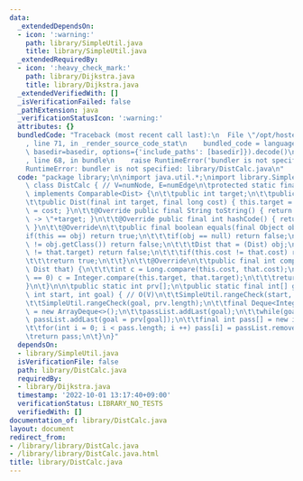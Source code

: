 ```yaml
---
data:
  _extendedDependsOn:
  - icon: ':warning:'
    path: library/SimpleUtil.java
    title: library/SimpleUtil.java
  _extendedRequiredBy:
  - icon: ':heavy_check_mark:'
    path: library/Dijkstra.java
    title: library/Dijkstra.java
  _extendedVerifiedWith: []
  _isVerificationFailed: false
  _pathExtension: java
  _verificationStatusIcon: ':warning:'
  attributes: {}
  bundledCode: "Traceback (most recent call last):\n  File \"/opt/hostedtoolcache/Python/3.10.7/x64/lib/python3.10/site-packages/onlinejudge_verify/documentation/build.py\"\
    , line 71, in _render_source_code_stat\n    bundled_code = language.bundle(stat.path,\
    \ basedir=basedir, options={'include_paths': [basedir]}).decode()\n  File \"/opt/hostedtoolcache/Python/3.10.7/x64/lib/python3.10/site-packages/onlinejudge_verify/languages/user_defined.py\"\
    , line 68, in bundle\n    raise RuntimeError('bundler is not specified: {}'.format(str(path)))\n\
    RuntimeError: bundler is not specified: library/DistCalc.java\n"
  code: "package library;\n\nimport java.util.*;\nimport library.SimpleUtil;\n\nabstract\
    \ class DistCalc { // V=numNode, E=numEdge\n\tprotected static final class Dist\
    \ implements Comparable<Dist> {\n\t\tpublic int target;\n\t\tpublic long cost;\n\
    \t\tpublic Dist(final int target, final long cost) { this.target = target; this.cost\
    \ = cost; }\n\t\t@Override public final String toString() { return \" - \"+cost+\"\
    \ -> \"+target; }\n\t\t@Override public final int hashCode() { return Long.hashCode(target);\
    \ }\n\t\t@Override\n\t\tpublic final boolean equals(final Object obj) {\n\t\t\t\
    if(this == obj) return true;\n\t\t\tif(obj == null) return false;\n\t\t\tif(this.getClass()\
    \ != obj.getClass()) return false;\n\t\t\tDist that = (Dist) obj;\n\t\t\tif(this.target\
    \ != that.target) return false;\n\t\t\tif(this.cost != that.cost) return false;\n\
    \t\t\treturn true;\n\t\t}\n\t\t@Override\n\t\tpublic final int compareTo(final\
    \ Dist that) {\n\t\t\tint c = Long.compare(this.cost, that.cost);\n\t\t\tif(c\
    \ == 0) c = Integer.compare(this.target, that.target);\n\t\t\treturn c;\n\t\t\
    }\n\t}\n\n\tpublic static int prv[];\n\tpublic static final int[] getPass(final\
    \ int start, int goal) { // O(V)\n\t\tSimpleUtil.rangeCheck(start, prv.length);\n\
    \t\tSimpleUtil.rangeCheck(goal, prv.length);\n\t\tfinal Deque<Integer> passList\
    \ = new ArrayDeque<>();\n\t\tpassList.addLast(goal);\n\t\twhile(goal != start)\
    \ passList.addLast(goal = prv[goal]);\n\t\tfinal int pass[] = new int[passList.size()];\n\
    \t\tfor(int i = 0; i < pass.length; i ++) pass[i] = passList.removeLast();\n\t\
    \treturn pass;\n\t}\n}"
  dependsOn:
  - library/SimpleUtil.java
  isVerificationFile: false
  path: library/DistCalc.java
  requiredBy:
  - library/Dijkstra.java
  timestamp: '2022-10-01 13:17:40+09:00'
  verificationStatus: LIBRARY_NO_TESTS
  verifiedWith: []
documentation_of: library/DistCalc.java
layout: document
redirect_from:
- /library/library/DistCalc.java
- /library/library/DistCalc.java.html
title: library/DistCalc.java
---
```

